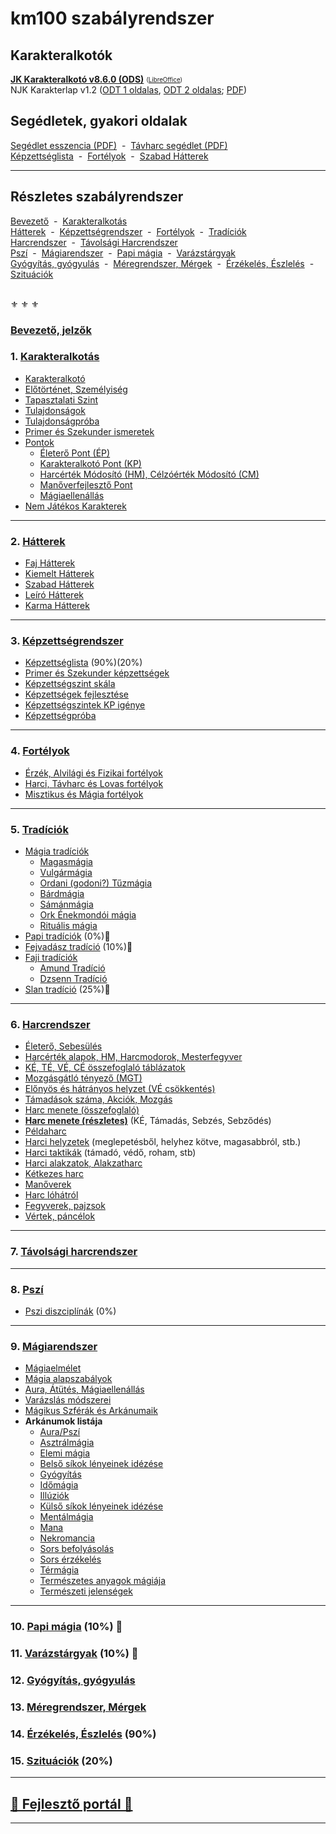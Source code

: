 # km100 szabályrendszer

## Karakteralkotók

**[JK Karakteralkotó v8.6.0 (ODS)](https://github.com/kaktusztea/km100/raw/master/segedlet/karakteralkoto_v8.6.0.ods?raw=true)** <!-- markdown-link-check-disable --> <sub><sup>([LibreOffice](https://www.libreoffice.org/download/download/))</sup></sub> <!-- markdown-link-check-enable -->\
NJK Karakterlap v1.2 ([ODT 1 oldalas](https://github.com/kaktusztea/km100/raw/master/segedlet/km100_NJK_karlap_v1.2.odt?raw=true), [ODT 2 oldalas](https://github.com/kaktusztea/km100/raw/master/segedlet/km100_NJK_karlap_v1.2_ketoldalas.odt); [PDF](https://github.com/kaktusztea/km100/raw/master/segedlet/km100_NJK_karlap_v1.2.pdf?raw=true))

## Segédletek, gyakori oldalak

[Segédlet esszencia (PDF)](https://github.com/kaktusztea/km100/raw/master/segedlet/km100_segedlet_ingame.pdf?raw=true)&nbsp;&nbsp;-&nbsp;&nbsp;[Távharc segédlet (PDF)](https://github.com/kaktusztea/km100/raw/master/segedlet/km100_segedlet_tavharc.pdf?raw=true)\
[Képzettséglista](031_kepzettseglista.md) &nbsp;-&nbsp; [Fortélyok](040_fortelyok.md) &nbsp;-&nbsp; [Szabad Hátterek](023_szabad_hatterek.md)

---
## Részletes szabályrendszer

[Bevezető](#bevezet%C5%91-jelz%C5%91k) &nbsp;-&nbsp; [Karakteralkotás](#1-karakteralkot%C3%A1s)\
[Hátterek](#2-h%C3%A1tterek)  &nbsp;-&nbsp; [Képzettségrendszer](#3-k%C3%A9pzetts%C3%A9grendszer) &nbsp;-&nbsp; [Fortélyok](#4-fort%C3%A9lyok) &nbsp;-&nbsp; [Tradíciók](#5-trad%C3%ADci%C3%B3k)\
[Harcrendszer](#6-harcrendszer) &nbsp;-&nbsp; [Távolsági Harcrendszer](#7-t%C3%A1vols%C3%A1gi-harcrendszer)\
[Pszí](#8-pszi) &nbsp;-&nbsp; [Mágiarendszer](#9-m%C3%A1giarendszer) &nbsp;-&nbsp; [Papi mágia](#10-papi-m%C3%A1gia-10-) &nbsp;-&nbsp; [Varázstárgyak](#11-var%C3%A1zst%C3%A1rgyak--10-)\
[Gyógyítás, gyógyulás](#12-gy%C3%B3gy%C3%ADt%C3%A1s-gy%C3%B3gyul%C3%A1s) &nbsp;-&nbsp; [Méregrendszer, Mérgek](#13-m%C3%A9regrendszer-m%C3%A9rgek) &nbsp;-&nbsp; [Érzékelés, Észlelés](#14-%C3%A9rz%C3%A9kel%C3%A9s-%C3%A9szlel%C3%A9s-90) &nbsp;-&nbsp; [Szituációk](#15-szitu%C3%A1ci%C3%B3k-20)

<br />
⚜️ ⚜️ ⚜️

### [Bevezető, jelzők](000_bevezeto.md)

### 1. [Karakteralkotás](010_karakteralkotas.md)

- [Karakteralkotó](011_karakteralkoto.md)
- [Előtörténet, Személyiség](012_elotortenet_szemelyiseg.md)
- [Tapasztalati Szint](013_tsz_szintlepes.md)
- [Tulajdonságok](014_tulajdonsagok.md)
- [Tulajdonságpróba](015_tulajdonsagproba.md)
- [Primer és Szekunder ismeretek](016_primer_szekunder_ismeretek.md)
- [Pontok](017_00_pontok.md)
  - [Életerő Pont (ÉP)](017_01_ep.md)
  - [Karakteralkotó Pont (KP)](017_02_kp.md)
  - [Harcérték Módosító (HM), Célzóérték Módosító (CM)](017_03_hm_cm.md)
  - [Manőverfejlesztő Pont](017_04_mfp.md)
  - [Mágiaellenállás](017_05_magiaellenallas.md)
- [Nem Játékos Karakterek](018_njk.md)

---
### 2. [Hátterek](020_hattererek.md)

  - [Faj Hátterek](021_faj_hatterek.md)
  - [Kiemelt Hátterek](022_kiemelt_hatterek.md)
  - [Szabad Hátterek](023_szabad_hatterek.md)
  - [Leíró Hátterek](024_leiro_hatterek.md)
  - [Karma Hátterek](025_karma_hatterek.md)

---
### 3. [Képzettségrendszer](030_kepzettsegrendszer.md)

- [Képzettséglista](031_kepzettseglista.md) (90%)(20%)
- [Primer és Szekunder képzettségek](032_primer_szekunder_kepzettsegek.md)
- [Képzettségszint skála](033_kepzettsegszint_skala.md)
- [Képzettségek fejlesztése](034_kepzettsegek_fejlesztese.md)
- [Képzettségszintek KP igénye](035_kepzettsegszintek_kp_igenye.md)
- [Képzettségpróba](036_kepzettsegproba.md)

---
### 4. [Fortélyok](040_fortelyok.md)

  - [Érzék, Alvilági és Fizikai fortélyok](041_altalanos_fortelyok.md)
  - [Harci, Távharc és Lovas fortélyok](042_harci_fortelyok.md)
  - [Misztikus és Mágia fortélyok](043_misztikus_magia_fortelyok.md)

---
### 5. [Tradíciók](050_tradiciok.md)
- [Mágia tradíciók](051_00_magia_tradiciok.md)
  -  [Magasmágia](051_01_magasmagia.md)
  - [Vulgármágia](051_02_vulgarmagia.md)
  - [Ordani (godoni?) Tűzmágia](051_03_ordani_tuzmagia.md)
  - [Bárdmágia](051_04_bardmagia.md)
  - [Sámánmágia](051_05_samanmagia.md)
  - [Ork Énekmondói mágia](051_06_ork_enekmondoi_magia.md)
  - [Rituális mágia](051_07_ritualis_magia.md)
- [Papi tradíciók](052_00_papi_tradiciok.md) (0%)🚧
- [Fejvadász tradíció](053_fejvadasz_tradicio.md) (10%)🚧
- [Faji tradíciók](054_00_faji_tradiciok.md)
   - [Amund Tradíció](054_02_amund_tradicio.md)
   - [Dzsenn Tradíció](054_01_dzsenn_tradicio.md)
- [Slan tradíció](055_slan_tradicio.md) (25%)🚧

---
### 6. [Harcrendszer](060_00_harcrendszer.md)

- [Életerő, Sebesülés](060_01_eletero.md)
- [Harcérték alapok, HM, Harcmodorok, Mesterfegyver](060_02_harcertekek_elemei.md)
- [KÉ, TÉ, VÉ, CÉ összefoglaló táblázatok](060_03_ke_te_ve_ce.md)
- [Mozgásgátló tényező (MGT)](060_04_mgt.md)
- [Előnyös és hátrányos helyzet (VÉ csökkentés)](060_05_elonyos_hatranyos_helyzet.md)
- [Támadások száma, Akciók, Mozgás](060_06_tamadasok_szama__akcio__mozgas.md)
- [Harc menete (összefoglaló)](060_07_harc_menete_osszefoglalas.md)
- **[Harc menete (részletes)](060_08_harc_menete_reszletes.md)** (KÉ, Támadás, Sebzés, Sebződés)
- [Példaharc](060_09_peldaharc.md)
- [Harci helyzetek](060_10_harci_helyzetek.md) (meglepetésből, helyhez kötve, magasabbról, stb.)
- [Harci taktikák](060_11_harci_taktikak.md) (támadó, védő, roham, stb)
- [Harci alakzatok, Alakzatharc](060_12_harci_alakzatok.md)
- [Kétkezes harc](060_13_ketkezes_harc.md)
- [Manőverek](060_14_manoverek.md)
- [Harc lóhátról](060_15_harc_lohartol.md)
- [Fegyverek, pajzsok](060_16_fegyverek.md)
- [Vértek, páncélok](060_17_vertek_pancelok.md)

---
### 7. [Távolsági harcrendszer](070_tavolsagi_harc.md)

---
### 8. [Pszí](080_pszi.md)
- [Pszi diszciplínák](081_pszi_diszciplinak.md) (0%)

---
### 9. [Mágiarendszer](090_magiarendszer.md)
- [Mágiaelmélet](091_magiaelmelet.md)
- [Mágia alapszabályok](092_magia_alapszabalyok.md)
- [Aura, Átütés, Mágiaellenállás](094_aura_atutes_magiaellenallas.md)
- [Varázslás módszerei](095_varazslas_modszerei.md)
- [Mágikus Szférák és Arkánumaik](096_magikus_szferak_arkanumok.md)
- **Arkánumok listája**
  - [Aura/Pszí](magia.arkanumok/aura_pszi.md)
  - [Asztrálmágia](magia.arkanumok/asztralmagia.md)
  - [Elemi mágia](magia.arkanumok/elemi_magia.md)
  - [Belső síkok lényeinek idézése](magia.arkanumok/idezes.belso.sikok.md)
  - [Gyógyítás](magia.arkanumok/gyogyitas.md)
  - [Időmágia](magia.arkanumok/idomagia.md)
  - [Illúziók](magia.arkanumok/illuziok.md)
  - [Külső síkok lényeinek idézése](magia.arkanumok/idezes.kulso.sikok.md)
  - [Mentálmágia](magia.arkanumok/mentalmagia.md)
  - [Mana](magia.arkanumok/mana.md)
  - [Nekromancia](magia.arkanumok/nekromancia.md)
  - [Sors befolyásolás](magia.arkanumok/sors.befolyasolas.md)
  - [Sors érzékelés](magia.arkanumok/sors.erzekeles.md)
  - [Térmágia](magia.arkanumok/termagia.md)
  - [Természetes anyagok mágiája](magia.arkanumok/termeszetes.anyagok.magiaja.md)
  - [Természeti jelenségek](magia.arkanumok/termeszeti.jelensegek.md)

---
### 10. [Papi mágia](100_papimagia.md) (10%) 🚧

### 11. [Varázstárgyak](110_varazstargyak.md)  (10%) 🚧

### 12. [Gyógyítás, gyógyulás](120_gyogyitas_gyogyulas.md)

### 13. [Méregrendszer, Mérgek](130_meregrendszer.md)

### 14. [Érzékelés, Észlelés](140_erzekeles_eszleles.md) (90%)

### 15. [Szituációk](150_szituaciok.md) (20%)

---
## [🚧 Fejlesztő portál 🚧](https://github.com/kaktusztea/km100/wiki)

---
